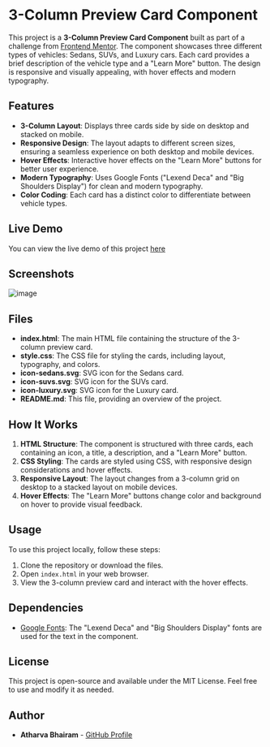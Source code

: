 # 3-Column Preview Card Component

This project is a **3-Column Preview Card Component** built as part of a challenge from [Frontend Mentor](https://www.frontendmentor.io). The component showcases three different types of vehicles: Sedans, SUVs, and Luxury cars. Each card provides a brief description of the vehicle type and a "Learn More" button. The design is responsive and visually appealing, with hover effects and modern typography.

## Features

- **3-Column Layout**: Displays three cards side by side on desktop and stacked on mobile.
- **Responsive Design**: The layout adapts to different screen sizes, ensuring a seamless experience on both desktop and mobile devices.
- **Hover Effects**: Interactive hover effects on the "Learn More" buttons for better user experience.
- **Modern Typography**: Uses Google Fonts ("Lexend Deca" and "Big Shoulders Display") for clean and modern typography.
- **Color Coding**: Each card has a distinct color to differentiate between vehicle types.

## Live Demo

You can view the live demo of this project [here](https://resonant-kitten-50cdf8.netlify.app/)

## Screenshots

![image](https://github.com/user-attachments/assets/22ecfa27-2db3-4c8c-b4b9-db13a1060ca2)

## Files

- **index.html**: The main HTML file containing the structure of the 3-column preview card.
- **style.css**: The CSS file for styling the cards, including layout, typography, and colors.
- **icon-sedans.svg**: SVG icon for the Sedans card.
- **icon-suvs.svg**: SVG icon for the SUVs card.
- **icon-luxury.svg**: SVG icon for the Luxury card.
- **README.md**: This file, providing an overview of the project.

## How It Works

1. **HTML Structure**: The component is structured with three cards, each containing an icon, a title, a description, and a "Learn More" button.
2. **CSS Styling**: The cards are styled using CSS, with responsive design considerations and hover effects.
3. **Responsive Layout**: The layout changes from a 3-column grid on desktop to a stacked layout on mobile devices.
4. **Hover Effects**: The "Learn More" buttons change color and background on hover to provide visual feedback.

## Usage

To use this project locally, follow these steps:

1. Clone the repository or download the files.
2. Open `index.html` in your web browser.
3. View the 3-column preview card and interact with the hover effects.

## Dependencies

- [Google Fonts](https://fonts.google.com/): The "Lexend Deca" and "Big Shoulders Display" fonts are used for the text in the component.

## License

This project is open-source and available under the MIT License. Feel free to use and modify it as needed.

## Author

- **Atharva Bhairam** - [GitHub Profile](https://github.com/atharvabhairam)
